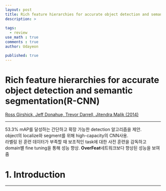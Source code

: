 ```yaml
---
layout: post
title: Rich feature hierarchies for accurate object detection and semantic segmentation(R-CNN)
description: >
  
tags:
  - review
use_math : true
comments : true
author: Udayeon

published: true
---
```


# Rich feature hierarchies for accurate object detection and semantic segmentation(R-CNN)
[Ross Girshick, Jeff Donahue, Trevor Darrell, Jitendra Malik (2014)](https://arxiv.org/pdf/1311.2524v5.pdf)
* * *
53.3% mAP를 달성하는 간단하고 확장 가능한 detection 알고리즘을 제안.   
object의 localize와 segment를 위해 high-capacity의 CNN사용.   
라벨링 된 훈련 데이터가 부족할 때 보조적인 task에 대한 사전 훈련을 감독하고 domain별 fine tuning을 통해 성능 향상.
**OverFeat**네트워크보다 향상된 성능을 보여줌

# 1. Introduction
* * *



